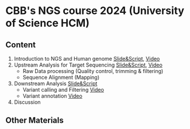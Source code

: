 # CBB's NGS course 2024 (University of Science HCM)

## Content

1. Introduction to NGS and Human genome [Slide&Script](/home/duydao/CBBNGS2024/01_Intro_NGS_Human_Genome), [Video](https://www.youtube.com/watch?v=j3A6jTiLlDo&list=PLXtgXP89Tyn92OdScNIYBUBI8DNCFCCN4&index=1)
2. Upstream Analysis for Target Sequencing [Slide&Script](/home/duydao/CBBNGS2024/02_Upstream), [Video](https://www.youtube.com/watch?v=ZqmkzgHgUuM&list=PLXtgXP89Tyn92OdScNIYBUBI8DNCFCCN4&index=5)
   - Raw Data processing (Quality control, trimming & filtering)
   - Sequence Alignment (Mapping)
3. Downstream Analysis [Slide&Script](/home/duydao/CBBNGS2024/03_Downstream)
   - Variant calling and Filtering [Video](https://www.youtube.com/watch?v=2-Fzd0yiv0M&list=PLXtgXP89Tyn92OdScNIYBUBI8DNCFCCN4&index=6)
   - Variant annotation [Video](https://www.youtube.com/watch?v=Q7JWzrBJc48&list=PLXtgXP89Tyn92OdScNIYBUBI8DNCFCCN4&index=8)
4. Discussion

## Other Materials
